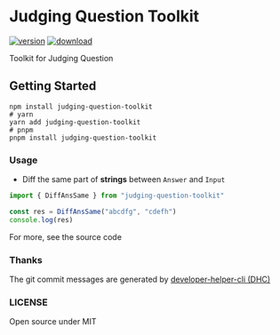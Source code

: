 # Judging Question Toolkit

[![version](https://img.shields.io/npm/v/judging-question-toolkit.svg)](https://www.npmjs.com/package/judging-question-toolkit)
[![download](https://img.shields.io/npm/dm/judging-question-toolkit.svg)](https://www.npmjs.com/package/judging-question-toolkit)

Toolkit for Judging Question

## Getting Started

```shell
npm install judging-question-toolkit
# yarn
yarn add judging-question-toolkit
# pnpm
pnpm install judging-question-toolkit
```

### Usage

- Diff the same part of **strings** between `Answer` and `Input`

```typescript
import { DiffAnsSame } from "judging-question-toolkit"

const res = DiffAnsSame("abcdfg", "cdefh")
console.log(res)
```

For more, see the source code

### Thanks

The git commit messages are generated by [developer-helper-cli (DHC)](https://github.com/HerbertHe/developer-helper-cli)

### LICENSE

Open source under MIT
